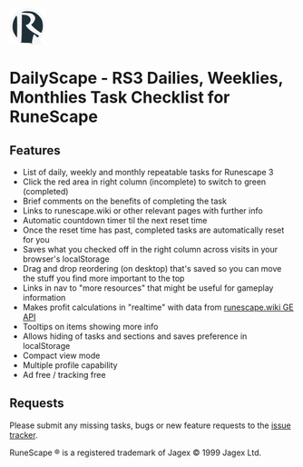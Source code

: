 [![DailyScape](./img/dailyscape.png)](https://dailyscape.github.io)
# DailyScape - RS3 Dailies, Weeklies, Monthlies Task Checklist for RuneScape

## Features
* List of daily, weekly and monthly repeatable tasks for Runescape 3
* Click the red area in right column (incomplete) to switch to green (completed)
* Brief comments on the benefits of completing the task
* Links to runescape.wiki or other relevant pages with further info
* Automatic countdown timer til the next reset time
* Once the reset time has past, completed tasks are automatically reset for you
* Saves what you checked off in the right column across visits in your browser's localStorage
* Drag and drop reordering (on desktop) that's saved so you can move the stuff you find more important to the top
* Links in nav to "more resources" that might be useful for gameplay information
* Makes profit calculations in "realtime" with data from [runescape.wiki GE API](https://runescape.wiki/w/User:Gaz_Lloyd/using_gemw#Exchange_API)
* Tooltips on items showing more info
* Allows hiding of tasks and sections and saves preference in localStorage
* Compact view mode
* Multiple profile capability
* Ad free / tracking free

## Requests

Please submit any missing tasks, bugs or new feature requests to the [issue tracker](https://github.com/dailyscape/dailyscape.github.io/issues).


RuneScape ® is a registered trademark of Jagex © 1999 Jagex Ltd.